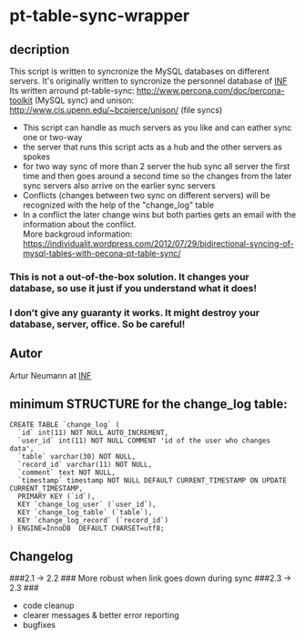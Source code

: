 # pt-table-sync-wrapper #

## decription ##

This script is written to syncronize the MySQL databases on different servers. It's originally written
to syncronize the personnel database of [INF](http://www.inf.org/ "INF")    
Its written arround pt-table-sync: http://www.percona.com/doc/percona-toolkit (MySQL sync)
and unison: http://www.cis.upenn.edu/~bcpierce/unison/ (file syncs)  

* This script can handle as much servers as you like and can eather sync one or two-way
* the server that runs this script acts as a hub and the other servers as spokes
* for two way sync of more than 2 server the hub sync all server the first time and then goes
around a second time so the changes from the later sync servers also arrive on the earlier sync servers
* Conflicts (changes between two sync on different servers) will be recognized with the help of the "change_log" table
* In a conflict the later change wins but both parties gets an email with the information about the conflict.  
More backgroud information: https://individualit.wordpress.com/2012/07/29/bidirectional-syncing-of-mysql-tables-with-pecona-pt-table-sync/  

### This is not a out-of-the-box solution. It changes your database, so use it just if you understand what it does! 
### I don’t give any guaranty it works. It might destroy your database, server, office. So be careful!

## Autor ##

Artur Neumann at [INF](http://www.inf.org/ "INF")

## minimum STRUCTURE for the change_log table: ##
		
	CREATE TABLE `change_log` (
	  `id` int(11) NOT NULL AUTO_INCREMENT,
	  `user_id` int(11) NOT NULL COMMENT 'id of the user who changes data',
	  `table` varchar(30) NOT NULL,
	  `record_id` varchar(11) NOT NULL,
	  `comment` text NOT NULL,
	  `timestamp` timestamp NOT NULL DEFAULT CURRENT_TIMESTAMP ON UPDATE CURRENT_TIMESTAMP,
	  PRIMARY KEY (`id`),
	  KEY `change_log_user` (`user_id`),
	  KEY `change_log_table` (`table`),
	  KEY `change_log_record` (`record_id`)
	) ENGINE=InnoDB  DEFAULT CHARSET=utf8;

## Changelog ##
###2.1 -> 2.2 ###
More robust when link goes down during sync
###2.3 -> 2.3 ###
* code cleanup
* clearer messages & better error reporting
* bugfixes
